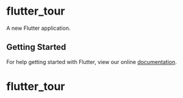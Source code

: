 # flutter_tour

A new Flutter application.

## Getting Started

For help getting started with Flutter, view our online
[documentation](https://flutter.io/).
# flutter_tour
